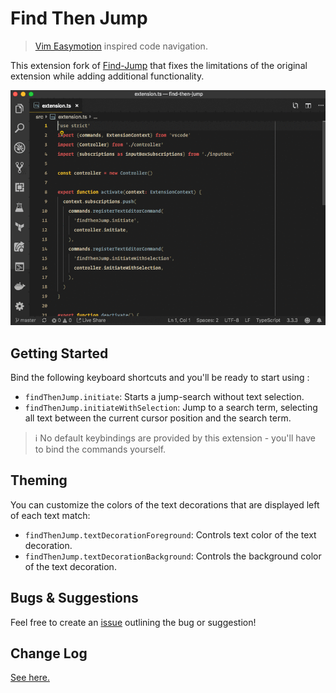 # Find Then Jump

> [Vim Easymotion](https://github.com/easymotion/vim-easymotion) inspired code navigation.

This extension fork of [Find-Jump](https://github.com/msafi/xvsc/tree/master/findJump) that fixes
the limitations of the original extension while adding additional functionality.

![Usage demo](demo/demo.gif)

## Getting Started

Bind the following keyboard shortcuts and you'll be ready to start using : 

- `findThenJump.initiate`: Starts a jump-search without text selection.
- `findThenJump.initiateWithSelection`: Jump to a search term, selecting all text between the current cursor position and the search term.

> ℹ️ No default keybindings are provided by this extension - you'll have to bind the commands yourself.

## Theming

You can customize the colors of the text decorations that are displayed left of each text match:

- `findThenJump.textDecorationForeground`: Controls text color of the text decoration.
- `findThenJump.textDecorationBackground`: Controls the background color of the text decoration.

## Bugs & Suggestions

Feel free to create an [issue](https://github.com/tranhl/find-then-jump/issues)
outlining the bug or suggestion!

## Change Log

[See here.](CHANGELOG.md)
